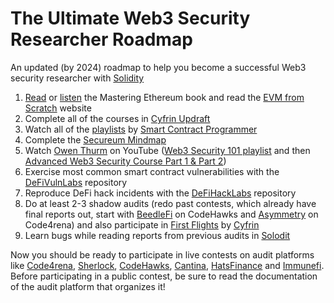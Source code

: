 # The Ultimate Web3 Security Researcher Roadmap
An updated (by 2024) roadmap to help you become a successful Web3 security researcher with [Solidity](https://docs.soliditylang.org/)

1. [Read](https://cypherpunks-core.github.io/ethereumbook) or [listen](https://www.youtube.com/playlist?list=PLD91CWV4ATCJHEGGwJa-8OHc9rWVBjcpo) the Mastering Ethereum book and read the [EVM from Scratch](https://evm-from-scratch.xyz/) website
2. Complete all of the courses in [Cyfrin Updraft](https://updraft.cyfrin.io)
3. Watch all of the [playlists](https://www.youtube.com/@smartcontractprogrammer/playlists) by [Smart Contract Programmer](https://www.youtube.com/@smartcontractprogrammer)
4. Complete the [Secureum Mindmap](https://github.com/x676f64/secureum-mind_map)
5. Watch [Owen Thurm](https://www.youtube.com/@0xOwenThurm) on YouTube ([Web3 Security 101 playlist](https://www.youtube.com/watch?v=oIoozgIl4pw&list=PLTJasqY2MI_8XWRY3Ovw39DEkunIyPJUt) and then [Advanced Web3 Security Course Part 1 & Part 2](https://youtube.com/playlist?list=PLWdUkQu4ts19wkfWmoT7NkB2l3M03P1r3&si=NX1Divi1Jukhnmjg))
7. Exercise most common smart contract vulnerabilities with the [DeFiVulnLabs](https://github.com/SunWeb3Sec/DeFiVulnLabs) repository
8. Reproduce DeFi hack incidents with the [DeFiHackLabs](https://github.com/SunWeb3Sec/DeFiHackLabs) repository
8. Do at least 2-3 shadow audits (redo past contests, which already have final reports out, start with [BeedleFi](https://www.codehawks.com/contests/clkbo1fa20009jr08nyyf9wbx) on CodeHawks and [Asymmetry](https://github.com/code-423n4/2023-03-asymmetry) on Code4rena) and also participate in [First Flights](https://www.codehawks.com/first-flights) by [Cyfrin](https://www.cyfrin.io)
9. Learn bugs while reading reports from previous audits in [Solodit](https://solodit.xyz/)

Now you should be ready to participate in live contests on audit platforms like [Code4rena](https://www.code4rena.com), [Sherlock](https://audits.sherlock.xyz/), [CodeHawks](https://www.codehawks.com), [Cantina](https://www.cantina.xyz), [HatsFinance](https://app.hats.finance) and [Immunefi](https://immunefi.com/bug-bounty/). Before participating in a public contest, be sure to read the documentation of the audit platform that organizes it!
